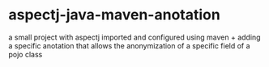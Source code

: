 # aspectj-java-maven-anotation
a small project with aspectj imported and configured using maven + adding a specific anotation that allows the anonymization of a specific field of a pojo class 
